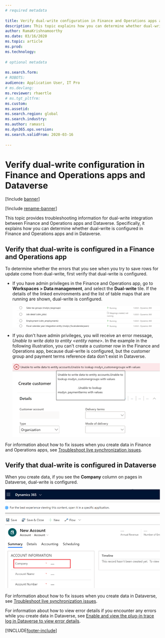 ```yaml
---
# required metadata

title: Verify dual-write configuration in Finance and Operations apps and Dataverse
description: This topic explains how you can determine whether dual-write is configured in Finance and Operations apps and in Dataverse.
author: RamaKrishnamoorthy 
ms.date: 03/16/2020
ms.topic: article
ms.prod: 
ms.technology: 

# optional metadata

ms.search.form: 
# ROBOTS: 
audience: Application User, IT Pro
# ms.devlang: 
ms.reviewer: rhaertle
# ms.tgt_pltfrm: 
ms.custom: 
ms.assetid: 
ms.search.region: global
ms.search.industry: 
ms.author: ramasri
ms.dyn365.ops.version: 
ms.search.validFrom: 2020-03-16

---
```


# Verify dual-write configuration in Finance and Operations apps and Dataverse

[!include [banner](../../includes/banner.md)]

[!include [rename-banner](~/includes/cc-data-platform-banner.md)]



This topic provides troubleshooting information for dual-write integration between Finance and Operations apps and Dataverse. Specifically, it explains how you can determine whether dual-write is configured in Finance and Operations apps and in Dataverse.

## Verify that dual-write is configured in a Finance and Operations app

To determine whether the errors that you see when you try to save rows for update come from dual-write, first verify that dual-write is configured.

+ If you have admin privileges in the Finance and Operations app, go to **Workspaces \> Data management**, and select the **Dual-write** tile. If the details of the linked environments and the list of table maps that are running are shown, dual-write is configured.

    ![Verifying the Finance and Operations app connection when you have admin privileges](media/verify_fin_ops_1.png)

+ If you don't have admin privileges, you will receive an error message, *Unable to write data to entity \<entity name\>*. In the example in the following illustration, you can't create a customer row in the Finance and Operations app, because dual-write is configured, but the customer group and payment terms reference data don't exist in Dataverse.

    ![Verifying the Finance and Operations app connection when you don't have admin privileges](media/verify_fin_ops_2.png)

For information about how to fix issues when you create data in Finance and Operations apps, see [Troubleshoot live synchronization issues](dual-write-troubleshooting-live-sync.md).

## Verify that dual-write is configured in Dataverse

When you create data, if you see the **Company** column on pages in Dataverse, dual-write is configured.

![Verifying the Dataverse connection](media/verify_cds.png)

For information about how to fix issues when you create data in Dataverse, see [Troubleshoot live synchronization issues](dual-write-troubleshooting-live-sync.md).

For information about how to view error details if you encounter any errors while you create data in Dataverse, see [Enable and view the plug-in trace log in Dataverse to view error details](dual-write-troubleshooting.md#enable-view-trace).


[!INCLUDE[footer-include](../../../../includes/footer-banner.md)]